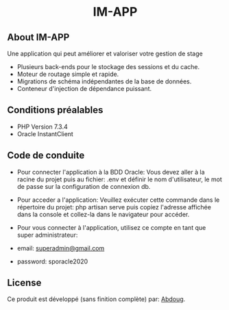 <h1 align="center">
IM-APP
</h1>

## About IM-APP

Une application qui peut améliorer et valoriser votre gestion de stage

-   Plusieurs back-ends pour le stockage des sessions et du cache.
-   Moteur de routage simple et rapide.
-   Migrations de schéma indépendantes de la base de données.
-   Conteneur d'injection de dépendance puissant.

## Conditions préalables

-   PHP Version 7.3.4
-   Oracle InstantClient

## Code de conduite

-   Pour connecter l'application à la BDD Oracle: Vous devez aller à la racine du projet puis au fichier: .env et définir le nom d'utilisateur, le mot de passe sur la configuration de connexion db.

-   Pour acceder a l'application: Veuillez exécuter cette commande dans le répertoire du projet: php artisan serve
    puis copiez l'adresse affichée dans la console et collez-la dans le navigateur pour accéder.

-   Pour vous connecter à l'application, utilisez ce compte en tant que super administrateur:

-   email: superadmin@gmail.com
-   password: sporacle2020

## License

Ce produit est développé (sans finition complète) par: [Abdoug](https://www.linkedin.com/in/abderrahmane-ougouag-772630191/).
